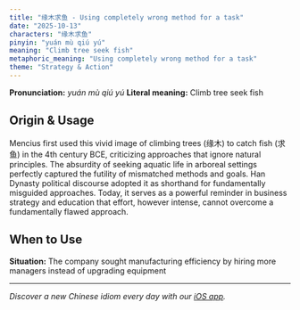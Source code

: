 ```yaml
---
title: "缘木求鱼 - Using completely wrong method for a task"
date: "2025-10-13"
characters: "缘木求鱼"
pinyin: "yuán mù qiú yú"
meaning: "Climb tree seek fish"
metaphoric_meaning: "Using completely wrong method for a task"
theme: "Strategy & Action"
---
```


**Pronunciation:** *yuán mù qiú yú*
**Literal meaning:** Climb tree seek fish

## Origin & Usage

Mencius first used this vivid image of climbing trees (缘木) to catch fish (求鱼) in the 4th century BCE, criticizing approaches that ignore natural principles. The absurdity of seeking aquatic life in arboreal settings perfectly captured the futility of mismatched methods and goals. Han Dynasty political discourse adopted it as shorthand for fundamentally misguided approaches. Today, it serves as a powerful reminder in business strategy and education that effort, however intense, cannot overcome a fundamentally flawed approach.

## When to Use

**Situation:** The company sought manufacturing efficiency by hiring more managers instead of upgrading equipment

---

*Discover a new Chinese idiom every day with our [iOS app](https://apps.apple.com/us/app/daily-chinese-idioms/id6740611324).*
